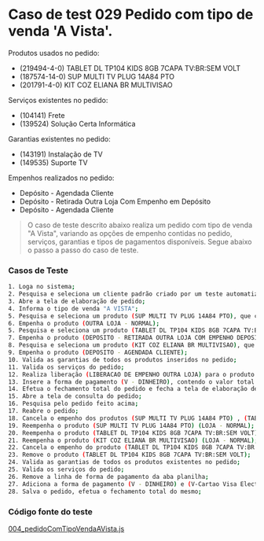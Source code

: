 # Caso de test 029 Pedido com tipo de venda 'A Vista'.
Produtos usados no pedido:

  - (219494-4-0) TABLET DL TP104 KIDS 8GB 7CAPA TV:BR:SEM VOLT
  - (187574-14-0) SUP MULTI TV PLUG 14A84 PTO
  - (201791-4-0) KIT COZ ELIANA BR MULTIVISAO

Serviços existentes no pedido:

  - (104141) Frete
  - (139524) Solução Certa Informática

Garantias existentes no pedido:

  - (143191) Instalação de TV
  - (149535) Suporte TV

Empenhos realizados no pedido:

  - Depósito - Agendada Cliente
  - Depósito - Retirada Outra Loja Com Empenho em Depósito
  - Depósito - Agendada Cliente

> O caso de teste descrito abaixo realiza um pedido com tipo de venda "A Vista", variando as opções de empenho contidas no pedido, serviços, garantias e tipos de pagamentos disponíveis. Segue abaixo o passo a passo do caso de teste.

### Casos de Teste
```sh
1. Loga no sistema;
2. Pesquisa e seleciona um cliente padrão criado por um teste automatizado;
3. Abre a tela de elaboração de pedido;
4. Informa o tipo de venda "A VISTA";
5. Pesquisa e seleciona um produto (SUP MULTI TV PLUG 14A84 PTO), que contém as seguintes garantias (SUPORTE TV e INSTALAÇÃO_DE_TV);
6. Empenha o produto (OUTRA LOJA - NORMAL);
5. Pesquisa e seleciona um produto (TABLET DL TP104 KIDS 8GB 7CAPA TV:BR:SEM VOLT), que contém as seguintes garantias (SOLUCAO CERTA INFORMATICA, GARANTIA MAIOR TABLET - 2 ANOS, SERVICO ANTIVIRUS MOBILE NORTON e ROUBO E FURTOS TABLET);
7. Empenha o produto (DEPOSITO - RETIRADA OUTRA LOJA COM EMPENHO DEPOSITO);
8. Pesquisa e seleciona um produto (KIT COZ ELIANA BR MULTIVISAO), que contém as seguintes garantias (GARANTIA MAIOR MOVEIS - 1 ANO e MONTAGEM KIT COZINHA / COZINHAS);
9. Empenha o produto (DEPOSITO - AGENDADA CLIENTE);
10. Valida as garantias de todos os produtos inseridos no pedido;
11. Valida os serviços do pedido;
12. Realiza liberação (LIBERACAO DE EMPENHO OUTRA LOJA) para o produto (SUP MULTI TV PLUG 14A84 PTO);
13. Insere a forma de pagamento (V - DINHEIRO), contendo o valor total do pedido;
14. Efetua o fechamento total do pedido e fecha a tela de elaboração de pedido;
15. Abre a tela de consulta do pedido;
16. Pesquisa pelo pedido feito acima;
17. Reabre o pedido;
18. Cancela o empenho dos produtos (SUP MULTI TV PLUG 14A84 PTO) , (TABLET DL TP104 KIDS 8GB 7CAPA TV:BR:SEM VOLT) e (KIT COZ ELIANA BR MULTIVISAO);
19. Reempenha o produto (SUP MULTI TV PLUG 14A84 PTO) (LOJA - NORMAL);
20. Reempenha o produto (TABLET DL TP104 KIDS 8GB 7CAPA TV:BR:SEM VOLT) (LOJA - NORMAL);
21. Reempenha o produto (KIT COZ ELIANA BR MULTIVISAO) (LOJA - NORMAL);
22. Cancela o empenho do produto (TABLET DL TP104 KIDS 8GB 7CAPA TV:BR:SEM VOLT);
23. Remove o produto (TABLET DL TP104 KIDS 8GB 7CAPA TV:BR:SEM VOLT);
24. Valida as garantias de todos os produtos existentes no pedido;
25. Valida os serviços do pedido;
26. Remove a linha de forma de pagamento da aba planilha;
27. Adiciona a forma de pagamento (V - DINHEIRO) e (V-Cartao Visa Electron);
28. Salva o pedido, efetua o fechamento total do mesmo;
```
### Código fonte do teste
[004_pedidoComTipoVendaAVista.js](Testes/test/novos_testes/004_pedidoComTipoVendaAVista.js)
